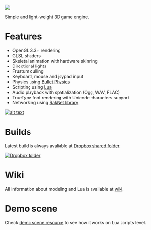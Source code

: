 ![](http://i.imgur.com/x3GSfPD.png)

Simple and light-weight 3D game engine.

# Features
* OpenGL 3.3+ rendering
* GLSL shaders
* Skeletal animation with hardware skinning
* Directional lights
* Frustum culling
* Keyboard, mouse and joypad input
* Physics using [Bullet Physics](https://github.com/bulletphysics/bullet3)
* Scripting using [Lua](https://www.lua.org)
* Audio playback with spatialization (Ogg, WAV, FLAC)
* TrueType font rendering with Unicode characters support
* Networking using [RakNet library](https://github.com/OculusVR/RakNet)

[![alt text](http://i.imgur.com/spFAFnr.png "Youtube playlist")](https://www.youtube.com/playlist?list=PLiEPsxTlqsDnI36XCCsG3jw32j2Gb-JGJ)

# Builds
Latest build is always avaliable at [Dropbox shared folder](https://www.dropbox.com/sh/vowd9qzzy5hosen/AADyDIJJi7bYwbPFZ8rhvolZa?dl=0).

[![Dropbox folder](https://www.dropbox.com/static/images/logo.png)](https://www.dropbox.com/sh/vowd9qzzy5hosen/AADyDIJJi7bYwbPFZ8rhvolZa?dl=0)

# Wiki
All information about modeling and Lua is avaliable at [wiki](https://github.com/SDraw/run-on-coal/wiki).

# Demo scene
Check [demo scene resource](https://github.com/SDraw/roc-app-demo) to see how it works on Lua scripts level.
